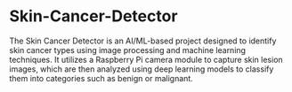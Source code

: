 # Skin-Cancer-Detector
The Skin Cancer Detector is an AI/ML-based project designed to identify skin cancer types using image processing and machine learning techniques. It utilizes a Raspberry Pi camera module to capture skin lesion images, which are then analyzed using deep learning models to classify them into categories such as benign or malignant.

